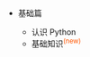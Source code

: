 - 基础篇

  - [认识 Python](/part1/)
  - [基础知识<sup class="new">(new)</sup>](/part2/)

<style>
*{
    text-decoration:none
}
.new{
    color:#ff5500
}
</style>

